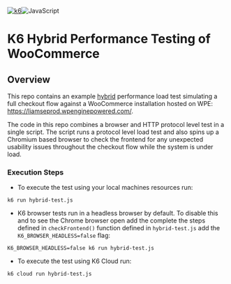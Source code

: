 [![k6](https://img.shields.io/badge/k6-7D64FF.svg?style=for-the-badge&logo=k6&logoColor=white)](https://github.com/grafana/k6)![JavaScript](https://img.shields.io/badge/JavaScript-F7DF1E.svg?style=for-the-badge&logo=JavaScript&logoColor=black)

# K6 Hybrid Performance Testing of WooCommerce

## Overview

This repo contains an example [hybrid](https://grafana.com/docs/k6/latest/using-k6-browser/recommended-practices/hybrid-approach-to-performance/) performance load test simulating a full checkout flow against a WooCommerce installation hosted on WPE: https://liamseprod.wpenginepowered.com/. 


The code in this repo combines a browser and HTTP protocol level test in a single script. The script runs a protocol level load test and also spins up a Chromium based browser to check the frontend for any unexpected usability issues throughout the checkout flow while the system is under load. 


### Execution Steps

- To execute the test using your local machines resources run:

```
k6 run hybrid-test.js
``` 

- K6 browser tests run in a headless browser by default. To disable this and to see the Chrome browser open add the complete the steps defined in `checkFrontend()` function defined in `hybrid-test.js` add the  `K6_BROWSER_HEADLESS=false` flag:

```
K6_BROWSER_HEADLESS=false k6 run hybrid-test.js
```

- To execute the test using K6 Cloud run:

```
k6 cloud run hybrid-test.js
```  